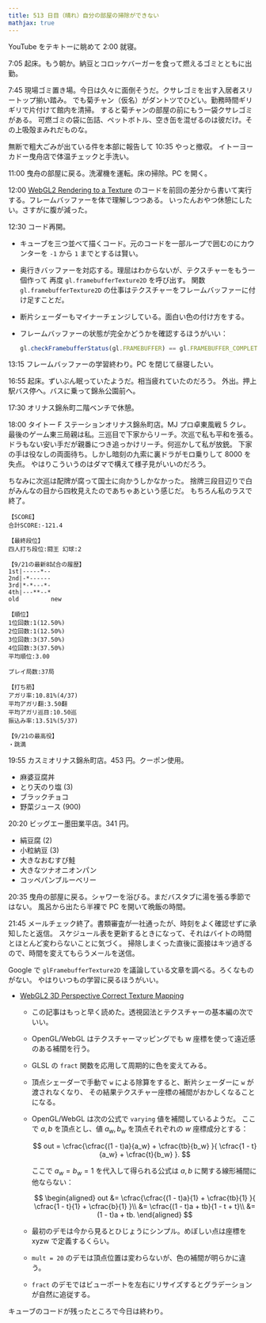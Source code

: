 ```yaml
---
title: 513 日目（晴れ）自分の部屋の掃除ができない
mathjax: true
---
```


YouTube をテキトーに眺めて 2:00 就寝。

7:05 起床。もう朝か。納豆とコロッケバーガーを食って燃えるゴミとともに出勤。

7:45 現場ゴミ置き場。今日は久々に面倒そうだ。クサレゴミを出す入居者スリートップ揃い踏み。
でも菊チャン（仮名）がダントツでひどい。勤務時間ギリギリで片付けて館内を清掃。
すると菊チャンの部屋の前にもう一袋クサレゴミがある。
可燃ゴミの袋に缶詰、ペットボトル、空き缶を混ぜるのは彼だけ。その上吸殻まみれだものな。

無断で粗大ごみが出ている件を本部に報告して 10:35 やっと撤収。
イトーヨーカドー曳舟店で体温チェックと手洗い。

11:00 曳舟の部屋に戻る。洗濯機を運転。床の掃除。PC を開く。

12:00 [WebGL2 Rendering to a Texture](https://webgl2fundamentals.org/webgl/lessons/webgl-render-to-texture.html)
のコードを前回の差分から書いて実行する。フレームバッファーを体で理解しつつある。
いったんおやつ休憩にしたい。さすがに腹が減った。

12:30 コード再開。

* キューブを三つ並べて描くコード。元のコードを一部ループで囲むのにカウンターを `-1` から `1` までとするは賢い。
* 奥行きバッファーを対応する。理屈はわからないが、テクスチャーをもう一個作って
  再度 `gl.framebufferTexture2D` を呼び出す。
  関数 `gl.framebufferTexture2D` の仕事はテクスチャーをフレームバッファーに付け足すことだ。
* 断片シェーダーもマイナーチェンジしている。面白い色の付け方をする。
* フレームバッファーの状態が完全かどうかを確認するほうがいい：

  ```javascript
  gl.checkFramebufferStatus(gl.FRAMEBUFFER) == gl.FRAMEBUFFER_COMPLETE
  ```

13:15 フレームバッファーの学習終わり。PC を閉じて昼寝したい。

16:55 起床。ずいぶん眠っていたようだ。相当疲れていたのだろう。
外出。押上駅バス停へ。バスに乗って錦糸公園前へ。

17:30 オリナス錦糸町二階ベンチで休憩。

18:00 タイトー F ステーションオリナス錦糸町店。MJ プロ卓東風戦 5 クレ。
最後のゲーム東三局親は私。三巡目で下家からリーチ。次巡で私も平和を張る。
ドラもない安い手だが親番につき追っかけリーチ。何巡かして私が放銃。
下家の手は役なしの両面待ち。しかし暗刻の九索に裏ドラがモロ乗りして 8000 を失点。
やはりこういうのはダマで構えて様子見がいいのだろう。

ちなみに次巡は配牌が腐って国士に向かうしかなかった。
捨牌三段目辺りで白がみんなの目から四枚見えたのであちゃあという感じだ。
もちろん私のラスで終了。

```text
【SCORE】
合計SCORE:-121.4

【最終段位】
四人打ち段位:闘王 幻球:2

【9/21の最新8試合の履歴】
1st|-----*--
2nd|-*------
3rd|*-*---*-
4th|---**--*
old         new

【順位】
1位回数:1(12.50%)
2位回数:1(12.50%)
3位回数:3(37.50%)
4位回数:3(37.50%)
平均順位:3.00

プレイ局数:37局

【打ち筋】
アガリ率:10.81%(4/37)
平均アガリ翻:3.50翻
平均アガリ巡目:10.50巡
振込み率:13.51%(5/37)

【9/21の最高役】
・跳満
```

19:55 カスミオリナス錦糸町店。453 円。クーポン使用。

* 麻婆豆腐丼
* とり天のり塩 (3)
* ブラックチョコ
* 野菜ジュース (900)

20:20 ビッグエー墨田業平店。341 円。

* 絹豆腐 (2)
* 小粒納豆 (3)
* 大きなおむすび鮭
* 大きなツナオニオンパン
* コッペパンブルーベリー

20:35 曳舟の部屋に戻る。シャワーを浴びる。まだバスタブに湯を張る季節ではない。
風呂から出たら半裸で PC を開いて晩飯の時間。

21:45 メールチェック終了。書類審査が一社通ったが、時刻をよく確認せずに承知したと返信。
スケジュール表を更新するときになって、それはバイトの時間とほとんど変わらないことに気づく。
掃除しまくった直後に面接はキツ過ぎるので、時間を変えてもらうメールを送信。

Google で `glFramebufferTexture2D` を議論している文章を調べる。ろくなものがない。
やはりいつもの学習に戻るほうがいい。

* [WebGL2 3D Perspective Correct Texture Mapping](https://webgl2fundamentals.org/webgl/lessons/webgl-3d-perspective-correct-texturemapping.html)
  * この記事はもっと早く読めた。透視図法とテクスチャーの基本編の次でいい。
  * OpenGL/WebGL はテクスチャーマッピングでも w 座標を使って遠近感のある補間を行う。
  * GLSL の `fract` 関数を応用して周期的に色を変えてみる。
  * 頂点シェーダーで手動で `w` による除算をすると、断片シェーダーに `w` が渡されなくなり、
    その結果テクスチャー座標の補間がおかしくなることになる。
  * OpenGL/WebGL は次の公式で `varying` 値を補間しているようだ。
    ここで ${a, b}$ を頂点とし、値 ${a_w, b_w}$ を頂点それぞれの $w$ 座標成分とする：

    $$
    out = \cfrac{\cfrac{(1 - t)a}{a_w} + \cfrac{tb}{b_w} }{ \cfrac{1 - t}{a_w} + \cfrac{t}{b_w} }.
    $$

    ここで ${a_w = b_w = 1}$ を代入して得られる公式は $a, b$ に関する線形補間に他ならない：

    $$
    \begin{aligned}
    out &= \cfrac{\cfrac{(1 - t)a}{1} + \cfrac{tb}{1} }{ \cfrac{1 - t}{1} + \cfrac{b}{1} }\\
    &= \cfrac{(1 - t)a + tb}{1 - t + t}\\
    &= (1 - t)a + tb.
    \end{aligned}
    $$

  * 最初のデモは今から見るとひじょうにシンプル。めぼしい点は座標を xyzw で定義するくらい。
  * `mult = 20` のデモは頂点位置は変わらないが、色の補間が明らかに違う。
  * `fract` のデモではビューポートを左右にリサイズするとグラデーションが自然に追従する。

キューブのコードが残ったところで今日は終わり。
